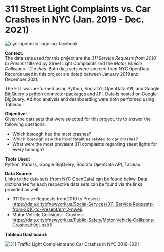 # 311 Street Light Complaints vs. Car Crashes in NYC (Jan. 2019 - Dec. 2021)

![nyc-opendata-logo-og-facebook](https://user-images.githubusercontent.com/82073881/151915638-a30e8414-a97c-4164-92ae-5fb9cbb4c051.png)


**Context:**\
The data sets used for this project are the *311 Service Requests from 2010 to Present* filtered by Street Light Complaints and the *Motor Vehicle Collisions - Crashes*. Both data sets were sourced from NYC OpenData. Records used in this project are dated between January 2019 and December 2021.

The ETL was performed using Python, Socrata's OpenData API, and Google BigQuery's python connector packages and API. Data is hosted on Google BigQuery. Ad-hoc analysis and dashboarding were both performed using Tableau.

**Objective:**\
Given the data sets that were selected for this project, try to answer the following questions:
- Which borough had the most crashes?
- Which borough saw the most fatalities related to car crashes?
- What were the most prevalent 311 complaints regarding street lights for every borough?

**Tools Used:**\
Python, Pandas, Google BigQuery, Socrata OpenData API, Tableau

**Data Source:**\
Links to the data sets (from NYC OpenData) can be found below. Data dictionaries for each respective data sets can be found via the links provided as well.
- 311 Service Requests from 2010 to Present: https://data.cityofnewyork.us/Social-Services/311-Service-Requests-from-2010-to-Present/erm2-nwe9
- Motor Vehicle Collisions - Crashes: https://data.cityofnewyork.us/Public-Safety/Motor-Vehicle-Collisions-Crashes/h9gi-nx95



**Tableau Dashboard:**

![311 Traffic Light Complaints and Car Crashes in NYC 2019-2021](https://user-images.githubusercontent.com/82073881/151912103-e0b331ad-9547-4dd5-9044-082b7ebdbaf1.png)
